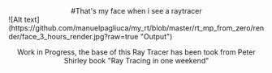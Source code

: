 <center> #That's my face when i see a raytracer </center>
![Alt text](https://github.com/manuelpagliuca/my_rt/blob/master/rt_mp_from_zero/render/face_3_hours_render.jpg?raw=true "Output")

<p align="center"> Work in Progress, the base of this Ray Tracer has been took from Peter Shirley book "Ray Tracing in one weekend" </p>
